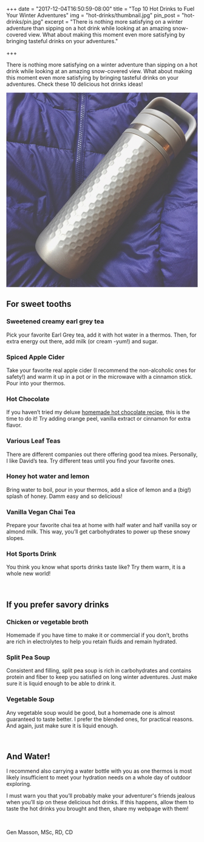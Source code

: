 +++
date = "2017-12-04T16:50:59-08:00"
title = "Top 10 Hot Drinks to Fuel Your Winter Adventures"
img = "hot-drinks/thumbnail.jpg"
pin_post = "hot-drinks/pin.jpg"
excerpt = "There is nothing more satisfying on a winter adventure than sipping on a hot drink while looking at an amazing snow-covered view. What about making this moment even more satisfying by bringing tasteful drinks on your adventures."

+++

There is nothing more satisfying on a winter adventure than sipping on a hot drink while looking at an amazing snow-covered view. What about making this moment even more satisfying by bringing tasteful drinks on your adventures. Check these 10 delicious hot drinks ideas!

<img src="/img/posts/hot-drinks/main-pic.jpg" class="recipe-right" />


## For sweet tooths

### Sweetened creamy earl grey tea
Pick your favorite Earl Grey tea, add it with hot water in a thermos. Then, for extra energy out there, add milk (or cream -yum!) and sugar. 

### Spiced Apple Cider
Take your favorite real apple cider (I recommend the non-alcoholic ones for safety!) and warm it up in a pot or in the microwave with a cinnamon stick. Pour into your thermos.


### Hot Chocolate
If you haven’t tried my deluxe [homemade hot chocolate recipe](/recipes/hot-chocolate/), this is the time to do it! Try adding orange peel, vanilla extract or cinnamon for extra flavor.


### Various Leaf Teas
There are different companies out there offering good tea mixes. Personally, I like David’s tea. Try different teas until you find your favorite ones.


### Honey hot water and lemon
Bring water to boil, pour in your thermos, add a slice of lemon and a (big!) splash of honey. Damm easy and so delicious!

### Vanilla Vegan Chai Tea
Prepare your favorite chai tea at home with half water and half vanilla soy or almond milk. This way, you’ll get carbohydrates to power up these snowy slopes.

### Hot Sports Drink
You think you know what sports drinks taste like? Try them warm, it is a whole new world!

<br>

## If you prefer savory drinks

### Chicken or vegetable broth
Homemade if you have time to make it or commercial if you don’t, broths are rich in electrolytes to help you retain fluids and remain hydrated.

### Split Pea Soup
Consistent and filling, split pea soup is rich in carbohydrates and contains protein and fiber to keep you satisfied on long winter adventures. Just make sure it is liquid enough to be able to drink it. 

### Vegetable Soup
Any vegetable soup would be good, but a homemade one is almost guaranteed to taste better. I prefer the blended ones, for practical reasons. And again, just make sure it is liquid enough.

<br>

## And Water!
I recommend also carrying a water bottle with you as one thermos is most likely insufficient to meet your hydration needs on a whole day of outdoor exploring. 


I must warn you that you’ll probably make your adventurer's friends jealous when you’ll sip on these delicious hot drinks. If this happens, allow them to taste the hot drinks you brought and then, share my webpage with them! 

<br>


Gen Masson, MSc, RD, CD
